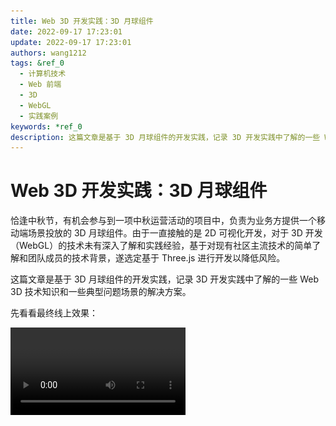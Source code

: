 ```yaml
---
title: Web 3D 开发实践：3D 月球组件
date: 2022-09-17 17:23:01
update: 2022-09-17 17:23:01
authors: wang1212
tags: &ref_0
  - 计算机技术
  - Web 前端
  - 3D
  - WebGL
  - 实践案例
keywords: *ref_0
description: 这篇文章是基于 3D 月球组件的开发实践，记录 3D 开发实践中了解的一些 Web 3D 技术知识和一些典型问题场景的解决方案。
---
```


# Web 3D 开发实践：3D 月球组件

恰逢中秋节，有机会参与到一项中秋运营活动的项目中，负责为业务方提供一个移动端场景投放的 3D 月球组件。由于一直接触的是 2D 可视化开发，对于 3D 开发（WebGL）的技术未有深入了解和实践经验，基于对现有社区主流技术的简单了解和团队成员的技术背景，遂选定基于 Three.js 进行开发以降低风险。

这篇文章是基于 3D 月球组件的开发实践，记录 3D 开发实践中了解的一些 Web 3D 技术知识和一些典型问题场景的解决方案。

<!-- truncate -->

先看看最终线上效果：

<video src="/video/web-3d-practical-case-1_screenshot.mp4" width="280" controls autoPlay loop />

> [线上活动链接](https://eq.10jqka.com.cn/activepage/activeMidAutumn/#/home)

## 为什么选择 three.js？

这里，先简单的聊一聊为什么会选择 [three.js](https://threejs.org/)？

鉴于对 3D 开发技术不够了解和时间紧迫等原因，优先考虑借助工具库完成组件开发。开源社区主流的 3D 开发工具库可以根据 [npm trends](https://npmtrends.com/aframe-vs-babylonjs-vs-phaser-vs-react-three-fiber-vs-three) 提供的信息做个参考，其中 three.js 的下载量遥遥领先，可见 three.js 已经被应用的很广泛了，是一个足够成熟的工具库。另一方面，Web 3D 技术的应用场景大多还是集中在游戏领域，例如 [Babylon.js](https://www.babylonjs.com/) 这个游戏开发框架，以及用来构建 AR 应用的 [A-Frame](https://aframe.io/)，所以可选择的成熟方案并不多。

综合考虑，three.js 在社区应用广泛，并且资料丰富、官方文档也较为友好，是一个比较合适的方案，另一方面，three.js 属于是对底层进行封装抽象的 API 集合，轻量也不复杂，而对于一个偏向于框架的工具来说就引入了不必要的复杂度。与此同时，考虑到团队内成员的技术背景（部分人基于 three.js 实践过 3D 开发），基于 three.js 来开发组件技术风险也能低一些。顺带提及一下 [three-globe](https://github.com/vasturiano/three-globe) 这个工具库，是用来专门构建 3D 地球可视化场景的开箱即用工具箱，也是后来开发过程中才了解到的，值得探究。

### three.js 的应用程序结构

选定技术方案后，需要对此次的 3D 月球组件需求任务要进行一个分析和拆解，做一个简化的应用架构设计，方便后续编码实现和快速迭代。在设计 3D 月球组件之前，有必要了解一下 three.js 的应用程序结构，便于完成后续工作。

![threejs-application-structure.jpg](assets/threejs-application-structure.jpg)

如上图所示，典型的 three.js 应用程序结构包含渲染器（Renderer）、场景（Scene）、相机（Camera）三大部分。相对于 2D 可视化开发来说，多了场景和相机这两个概念，前者要容易理解一些，可以简单的认为是绘图空间；而后者相机是一个新的东西，对于屏幕来说永远都是一个二维平面，三维物体的展现也是在特定的距离、方位和视角下，可以等同于人眼来理解相机。

场景图是 three.js 的核心，用来组织所有的可视元素节点，与 2D 开发类似，都有一个**组（Group）** 的概念，其可以很方便将大型场景进行分组设计、布局计算。对于 3D 月球组件的场景图结构设计也是基于组的概念来完成。

下面以一个现实中的场景来举例说明组（Group）的概念重要性。如下图所示，太阳（黄色）、地球（蓝色）、月球（灰色）的分布，我们都知道地球绕着太阳转，月球绕着地球转，在全局空间中月球的位置将会变得难以计算（因为月球参照的中心点地球位置在移动，而月球还绕着地球在旋转）。此时，可以考虑将月球放在地球形成的组（Group）中，在这个组中的任何物体的布局计算都不再是基于全局空间的坐标原点，而是基于该组所在的坐标点，在这个“局部空间”中月球的坐标计算只需要考虑自身旋转运动即可，组的坐标点更新会自动同步到组中月球节点上。

![example1.png](assets/example1.png 'example1.png')

对于此次要开发的 3D 月球组件来说，场景图结构设计要简单得多，如下所示：

![scene-graph.png](./assets/scene-graph.png)

3D 月球组件中的 3 大元素就是月球（Moon）、标签（Word）、飞线（FlyLine），其中标签通过一个组（Group）来实现，因其包含一个圆形节点和文本节点，可以统一位置布局；事实上飞线也是会存在多个的，也可将其放入一个组（Group）内，只不过这里仅仅是用来便于统一管理。按理来说，标签位于月球表面，而月球会自转，标签和月球放入一个组（Group）内不是更好？但由于这里的月球中心位于坐标原点处，球面标签的位置非常好计算，而且月球的自转动画的实现也借助了轨道控制器（后续会提到），所以不放在一个组内也是可以的。

参考[官方文档](https://threejs.org/docs/index.html#manual/en/introduction/Creating-a-scene)，很快就能启动一个 3D 可视化项目，具体的代码不在这里举例说明。需要特别说明的是，对于三维场景中的坐标计算，通常利用一些简单的数学知识就能完成，而 three.js 提供了非常多的开箱即用的数学工具，例如线、球体、椭圆几何体的计算、向量的叉积与点积运算等、线之间的夹角计算等等，需要用到的时候先仔细翻翻官方文档，大概率是可以找到 api 的。

## 开始构建 3D 月球组件

现在，基于上文提到的场景图结构设计的参考图，再结合 2D 可视化开发中的组件化（模块化）思路，最终的项目结构呈现为：

```plain
src
├── assets
├── component
│   ├── FlyLine.ts
│   ├── Moon.ts
│   └── Word.ts
├── core
│   ├── Component.ts
│   └── Controller.ts
├── util
│   ├── common.ts
│   └── math.ts
└── index.ts
```

如上所示，**Controller.ts** 文件是整个组件程序控制流的实现，而 **component/** 文件夹中的几个文件是业务组件的实现。

```typescript
// src/core/Controller.ts
export default class Controller {
  private __initialize() {
    this.__initRenderer();
    this.__initScene();
    this.__initCamera();
    this.__initLights();
    this.__initControls();
    this.__initInteractionManager();

    this.___bindEvents();

    this.__initialized = true;
    this.__loop();
  }

  private __update() {
    this.__getAllComponents().forEach((comm) => {
      comm.update();
    });

    this.controls.update();

    this._renderer.render(this.scene, this.camera);
  }

  private __loop() {
    if (!this.__initialized) {
      return;
    }

    this.__animationLoop = requestAnimationFrame((timestamp) => {
      this.__update();

      this.__loop();
    });
  }
}
```

以上是 **Controller.ts** 文件的部分代码，展示了 3D 组件的程序主流程的核心实现，大致上遵循先初始化各个子组件实例，绑定事件，启动动画循环，然后在动画循环中更新组件、相机轨道控制器、渲染器重渲染等等这个模式。

基本上，组件的开发流程可以拆解为各个业务组件的逐步实现。

### 月球

首先要实现的便是月球组件，通过分析，其实现起来比较简单，本质上是一个球体在加一个月球表面的贴图即可。代码示例：

```typescript
class Moon {
  private __createSphere() {
    const geometry = new THREE.SphereGeometry(this.option.radius, 64, 32);
    const texture = textureLoader.load(moonImage as string);
    const material = new THREE.MeshBasicMaterial({
      // color: 0x00ff00,
      map: texture,
    });

    return new THREE.Mesh(geometry, material);
  }
}
```

如果月球组件这么简单的话，就没有必要写这篇文章了。事实上，设计师对于细节是有要求的，比如接下来遇到的这个问题。

为了让月球看起来更真实一些，需要做一个月球的外发光效果。在力争实现设计师预期的视觉效果的过程中，查阅了很多资料，发现 3D 场景中的物体发光并不是一个 three.js 默认支持的功能，有一定的技术成本。另一方面，发现有很多人在应对 3D 地球的发光效果时采用了一种折衷方案，该方案的具体做法就是让设计师提前准备好一张正方形的中心透明四周泛光的光圈贴图，然后将这个贴图和场景中的月球叠在一块，经过调整位置和大小就可以达到以假乱真的效果。贴图效果如下：

![月球光晕1.png](./assets/月球光晕1.png)

相信看到贴图的你已经知道我们要玩一种“以假乱真”的把戏，利用简单的贴图叠加实现月球的外发光效果。实现效果如下：

![screenshot1.jpg](./assets/screenshot1.jpg)

从最终的效果上看，设计师是比较满意的，从技术上讲这也是成本最低的方案。代码如下：

```typescript
class Moon {
  protected _initialize() {
    const moon = this.__createSphere();
    moon.name = 'Moon';
    moon.rotation.y += (Math.PI / 180) * 86;

    // 将外发光的阴影贴图和月球节点放在同一个 Group 内叠加
    const shadow = this.__createShadow();
    moon.add(shadow);

    this.group = moon;
    this.root.scene.add(moon);
  }

  private __createShadow() {
    const texture = textureLoader.load(moonShadowImage as string);
    const material = new THREE.SpriteMaterial({
      map: texture,
      transparent: true,
      depthWrite: false,
      opacity: 0.75,
    });
    const obj = new THREE.Sprite(material);
    // 调整大小和月球节点完美的叠加起来
    obj.scale.set(this.option.radius * 2.875, this.option.radius * 2.875, 1);

    return obj;
  }
}
```

至此，月球的外发光效果就基于贴图方案完美的解决掉了。当然，我们的产品是追求完美的，3D 场景下的物体务必要真实一些，而这个真实感就体现在月球表面的纹理（类似陨石坑一样的起伏）是否有立体感。

一般来说，3D 地球在 GIS 场景中应用时，会附加地形（DEM）数据，所以会看到地球表面明显的地形起伏，颇有真实感；但是，对于月球来说，真实的高程（DEM）数据是很难获得的，实现成本会很高，况且也毫无头绪。当然，问题还是得解决的，经过查阅资料发现有一种 [Bump mapping（凹凸贴图）](https://en.wikipedia.org/wiki/Bump_mapping)的技术可以用来解决该问题，而 three.js 也支持。

> 凹凸映射是计算机图形学中的一种纹理映射技术，用于模拟物体表面的凹凸和皱纹。这是通过扰动对象的表面法线并在光照计算期间使用扰动的法线来实现的。结果是一个明显凹凸不平的表面，而不是一个光滑的表面，尽管底层对象的表面没有改变。

![600px-Bump-map-demo-full.jpg](./assets/600px-Bump-map-demo-full.jpg)

如上图所示，凹凸贴图可以实现让一个光滑的物体表面看起来凹凸不平的视觉效果，这也契合我们的需求。实现的效果不在这里给出截图，因为细节只有在真机设备上看起来才明显。代码比较简单：

```typescript
class Moon {
  private __createSphere() {
    const geometry = new THREE.SphereGeometry(this.option.radius, 64, 32);
    const texture = textureLoader.load(moonImage as string);
    // 更换为 MeshPhongMaterial 材质
    const material = new THREE.MeshPhongMaterial({
      map: texture,
    });

    // 添加 Bump 贴图
    const textureBump = textureLoader.load(moonImageBump as string);
    material.bumpMap = textureBump;
    material.bumpScale = 0.1;

    return new THREE.Mesh(geometry, material);
  }
}
```

如代码所示，需要注意的是，要先将月球表面的材质替换为 [MeshPhongMaterial](https://threejs.org/docs/index.html?q=MeshPhongMaterial#api/en/materials/MeshPhongMaterial) 类型，然后利用 [`bumpMap`](https://threejs.org/docs/index.html?q=MeshPhongMaterial#api/en/materials/MeshPhongMaterial.bumpMap) 配置再叠加一张 bump 贴图即可。通过解决这个问题可以发现，在 3D 场景中一般可以通过不同类型的材质和相应配置项就可以极低的成本实现“以假乱真”的效果，这也正是 three.js 提供的一项强大的能力。下面的材质特性表格值得作为参考：

> [Material Feature Table](https://threejs.org/manual/#en/material-table)

到了这里，三大业务组件中的月球组件已经实现了所有的功能，接下来看看月球表面的标签节点如何实现。

### 月球表面的标签

月球表面的标签是由两部分组成的，点节点和文本节点，它们作为一个整体（组）存在。首先，对于文本标签的应用场景，希望文本的视觉效果以通常的 2D 文本展示即可，不需要 3D 立体效果；同时，又希望能拥有 3D 场景中的真实感，即“近大远小”的效果。

对于文本（Text） 的创建，[three.js 的文档](https://threejs.org/docs/index.html#manual/en/introduction/Creating-text)有提到多种方案，大致可分类为 DOM 实现、纹理（Texture）、模型、文本几何体（Geometry）、位图字体（Bitmap Fonts），根据示例来看，DOM 实现和位图字体符合需求并且更灵活。综合考虑下来，DOM 实现要更简单方便一些，借助 [CSS3DRenderer](https://threejs.org/docs/index.html#examples/en/renderers/CSS3DRenderer) 不仅可以自动将 DOM 元素和 3D 场景中的节点绑定还可以实现“近大远小”的三维场景效果。示例代码：

```typescript
import { CSS3DRenderer } from 'three/examples/jsm/renderers/CSS3DRenderer.js';
import { CSS3DSprite } from 'three/examples/jsm/renderers/CSS3DRenderer.js';

// create
this._labelRenderer = new CSS3DRenderer();

const bBox = this._dom.getBoundingClientRect();

this._labelRenderer.setSize(bBox.width, bBox.height);
this._labelRenderer.domElement.style.position = 'absolute';
this._labelRenderer.domElement.style.top = '0';
this._labelRenderer.domElement.style.pointerEvents = 'none';

this._dom.appendChild(this._labelRenderer.domElement);

// update
this._labelRenderer.render(this.scene, this.camera);

// create label node
const geometry = new THREE.SphereGeometry(size / 2, 16, 8);
const material = new THREE.MeshBasicMaterial({
  color: NORMAL_COLOR,
  transparent: true,
});
const mesh = new THREE.Mesh(geometry, material);

// create label text
const $label = document.createElement('div');
$label.style.cssText = {
  position: 'relative',
  left: '0px',
  top: '4px',
  display: 'none',
  padding: '0 0 10px 0',
  '-webkit-tap-highlight-color': 'transparent',
  'user-select': 'none',
};
$label.innerHTML = `
  <div class="js-wrapper">
    <span class="js-label-content">
      标签
    </span>
  </div>
`;
const css3dText = new CSS3DSprite($label);

mesh.add(label);
this.scene.add(mesh);
```

额外补充一点，虽然 CSS3DRenderer 渲染器是开箱即用的，但是我们也可以自己完成将 DOM 元素的位置与场景图中 3D 元素节点位置同步的逻辑，参考[这篇文档](https://threejs.org/manual/#en/align-html-elements-to-3d)即可。

使用 DOM 实现标签很方便，但有一个本质上的缺陷就是它不属于三维场景的一部分，所以在三维场景中来看，月球表面我们始终只能看到一半，对于另一半的月球表面可认为是在视区外，在这种情况下当标签存在于月球背面时，DOM 节点是不会自动隐藏的，但预期的效果应该是标签不可见的。所以，为了实现预期的效果，需要判断哪些标签是位于月球背面的。尝试了很多的方案后，在 [stackoverflow](https://stackoverflow.com/questions/29316832/three-js-how-to-check-if-object-is-behind-a-sphere-not-visible) 看到一个答案，深受启发，才发觉原来利用数学物理知识可以很简单的解决该问题。用一副图来解释该方案：

![image.png](./assets/image.png)

如图所示，假设一个人正视前方看向月球表面，那么月球表面距离这个人最近的点必然就是这个人所在位置与月球中心连线与球面的交点（近月点），而可见范围内月球表面距离这个人最远的点则是这个人所在位置与月球表明切线的切点（远月点）的距离。那么，既然知道这个人能看到月球表面的最远距离和每个标签节点距离这个人的距离，经过比较就可以知道标签是在月球正面还是背面，在每一帧刷新的时候进行判断控制标签节点的隐藏显示即可实现预期的效果。

完成标签的绘制后，如何把数十个标签均匀分布在月球表面又是一个难题，当然这个实际上是个很常见的分布规则，经过查阅文档，最终利用[斐波那契球算法](https://stackoverflow.com/questions/60578028/how-can-i-achieve-an-even-distribution-of-sprites-across-the-surface-of-a-sphere)比较理想的解决了这个问题。

下面这个是利用该算法实现的一个非常漂亮的示例：

> https://openprocessing.org/sketch/41142

算法的 JS 实现：

```typescript
function fibonacciSphere(
  numPoints: number,
  pointIndex: number
): [number, number, number] {
  const rnd = 1;
  const offset = 2 / numPoints;
  const increment = Math.PI * (3 - Math.sqrt(5));

  const y = pointIndex * offset - 1 + offset / 2;
  const r = Math.sqrt(1 - y ** 2);

  const phi = ((pointIndex + rnd) % numPoints) * increment;

  const x = Math.cos(phi) * r;
  const z = Math.sin(phi) * r;

  return [x, y, z];
}
```

最终，标签的实现效果如下图所示：

![screenshot2.jpg](./assets/screenshot2.jpg)

### 标签节点之间的飞线

可交互的应用总是能给用户带来更好的使用体验，因此标签节点被设计为是可以点击交互的，当点击标签时则选中该标签，多个选中的标签根据顺序将两两之间出现一条飞线。总的来说，飞线的需求其实很简单，两个标签点连成一条曲线，当然也有一些细节上的要求，飞线不能穿过球体以及飞线要看起来有流动的效果。

将问题拆解开来看，首先是曲线的绘制，three.js 提供了诸如 [CatmullRomCurve3](https://threejs.org/docs/index.html#api/en/extras/curves/CatmullRomCurve3)、[CubicBezierCurve3](https://threejs.org/docs/index.html#api/en/extras/curves/CubicBezierCurve3) 等几类三维曲线的实现，为了满足飞线不穿过球体，用 CatmullRomCurve3 实现要简单很多，在两点之间给一些插值的点即可，具体实现参考了[一个 3D 地球的开源项目](https://github.com/RainManGO/3d-earth/blob/main/lib/src/earth/flyLine.ts#L60)代码。但是，在尝试实现后，发现没有预期的效果好，而且点的插值策略并不好掌握，尤其是当两个标签位于两极时，曲线的弯曲夹角非常明显，并不像一个平滑的曲线一样。如下图所示：

![screenshot3.png](./assets/screenshot3.png)

那么换一种方案的话，其实贝塞尔曲线在线型上是非常理想的效果，一开始也是简单做了尝试，发现一方面控制点很不好找，另一方面也是标签在两极时线会出现穿过球体的现象。在查阅资料的过程中，发现 3D 地球是一个很经典的 Web 3D 应用场景，而 GitHub 新首页的 3D 地球也是基于 three.js 做的，而且其官方还发布了如何构建该组件的[博客文章](https://github.blog/2020-12-21-how-we-built-the-github-globe/)。

由博文来看，GitHub 官方做了大量的细节优化，而其飞线这是用三次贝塞尔曲线实现的。当年 GitHub 发布新首页上的这个 3D 地球组件时，也风靡一时，引起了大量的开发者去复刻它。所以，开头提到的专门用来开发 3D 球应用的工具库 [three-globe](https://github.com/vasturiano/three-globe) 就被我找到了。在简略的查看了其源码后，专门仔细研究了一下其[飞线的实现代码](https://github.com/vasturiano/three-globe/blob/master/src/layers/arcs.js#L286)，也是参考这个实现最终完成了 3D 月球组件的飞线效果。效果如下：

![screenshot4.jpg](./assets/screenshot4.jpg)

其中，比较关键的一段代码是先计算出贴着球面的曲线，然后根据该曲线上特殊的两个点坐标进行向量缩放得到贝塞尔曲线的控制点，参考代码如下：

```typescript
// * 贴着球面的曲线
// see https://github.com/vasturiano/three-globe/blob/master/src/layers/arcs.js#L286
function calcSphereArc(startVec, endVec) {
  const angle = startVec.angleTo(endVec);
  const getGreatCirclePoint =
    angle === 0
      ? () => startVec.clone() // points exactly overlap
      : (t) =>
          new THREE.Vector3()
            .addVectors(
              startVec.clone().multiplyScalar(Math.sin((1 - t) * angle)),
              endVec.clone().multiplyScalar(Math.sin(t * angle))
            )
            .divideScalar(Math.sin(angle));

  const sphereArc = new THREE.Curve();
  sphereArc.getPoint = getGreatCirclePoint;

  return sphereArc;
}

const sphereArc = calcSphereArc(source.clone(), target.clone());

// 这里根据两个标签节点位置之间的夹角大小来优化控制点的位置，
// 避免在两个标签点距离很近时，飞线弧度过大，且离月球表面很远
let scale = 1;
let at = [0.25, 0.75];
if (distanceDivRadius < 0.5) {
  scale = 1.15;
} else if (distanceDivRadius < 1) {
  scale = 1.25;
} else if (distanceDivRadius < 1.25) {
  scale = 1.35;
} else if (distanceDivRadius < 1.5) {
  scale = 1.4;
} else if (distanceDivRadius < 1.75) {
  scale = 1.5;
} else {
  scale = 1.75;
  at = [0.3, 0.7];
}

// 得到三次贝塞尔曲线
// see https://github.com/vasturiano/three-globe/blob/master/src/layers/arcs.js#L271
const curve = new THREE.CubicBezierCurve3(
  source,
  (sphereArc.getPoint(at[0]) as THREE.Vector3).multiplyScalar(scale),
  (sphereArc.getPoint(at[1]) as THREE.Vector3).multiplyScalar(scale),
  target
);
```

第二个方面则是实现飞线的流动效果，如果用单纯的曲线几何体，必然是不可能实现流动效果的，此时需要借助 [TubeGeometry](https://threejs.org/docs/index.html?q=TubeGeometry#api/en/geometries/TubeGeometry) 和材质更新来实现。具体实现的思路是参考了[这篇文章](http://www.xiaobaigis.com/Home/WebArticle?ID=89)。

在初版完成后，针对飞线又提了一个经典的效果需求，即从无到有的生长动画。这个在一些人口迁徙、航线分布等 3D 可视化场景中是非常常见的，GitHub 首页的 3D 地球实际上就有这个动画效果。正因为应用广泛，所在有很多可[参考的资料](https://stackoverflow.com/questions/36426139/incrementally-display-three-js-tubegeometry)。这里提到了一个 three.js 非常重要的 [setDrawRange()](https://threejs.org/docs/index.html#api/en/core/BufferGeometry.setDrawRange) API，其原理也很简单，因为 3D 场景中的任何几何体表面都是由三角格网组成的，所以一个几何体表面有大量的顶点数据，该 API 就是用来控制实际要渲染几何体表面的哪些顶点数据。换句话说，可以多次调用 setDrawRange 让飞线从一端开始慢慢的增加渲染范围从而实现生长动画。这也是最终选定的方案，因为飞线的生长动画效果的应用场景很简单，采用该方案实现起来成本很低，但是也正因为实现简单，其也有无法精确控制几何体渲染的缺点。对于几何体的部分渲染，实际上还有另一个方案，由于依赖于着色器代码，所以实现成本略高，可参考[这篇文章](https://stackoverflow.com/questions/37090564/how-to-animate-the-drawing-of-a-mesh-in-three-js/37091797#37091797)。

![example2.jpg](./assets/example2.jpg)

飞线生长动画最终的实现效果可参考文章开头放的动图。

对于飞线来说，还有一个比较棘手的问题需要解决，那就是飞线的发光效果，类似于刚开始提到的月球外发光效果。但是，飞线是没有办法采用之前的方案来实现发光效果的，因为飞线是动态变化的，位置具有不确定性，而且不是规则的曲线。不过不用担心，物体的发光效果是个比较常见的需求，three.js 虽然没有默认支持，但还是提供了一种[后处理的机制](https://threejs.org/docs/index.html#examples/en/postprocessing/EffectComposer)来实现此类效果，并且有完整的[示例代码](https://threejs.org/examples/#webgl_postprocessing_unreal_bloom_selective)。

采用该方案来实现飞线的发光效果是很容易的，具体的代码基本上将官方示例的源码复制过来就能用。从官方示例的源码中可以看到其实现采用了着色器代码。不过，官方示例源码中的着色器代码会导致一个问题，在设置了场景的透明色背景后会失效，场景的背景会变成黑色，当然社区中也早已有成熟的[解决方案](https://discourse.threejs.org/t/shader-to-turns-black-into-transparency-bloompass/22351)可供参考。利用该文章中提到的着色器代码替换掉 `UnrealBloomPass.prototype.getSeperableBlurMaterial` 函数中的实现即可。至此，飞线发光效果也算是比较圆满的解决了。效果如下图所示：

![screenshot5.jpg](./assets/screenshot5.jpg)

到了这里，3D 月球组件的大部分功能已经实现了。当然，从文章开头的动图里面看到月球组件会自转，而且有一些额外的元素，比如灯光等。对于这部分东西，是为了后续结合 3D 场景中的交互处理统一讲一下的，因为交互处理是个比较典型的应用场景。

## 3D 场景下的交互处理

对于 Web 3D 应用来说，提供丰富的鼠标和触摸交互能大大提高用户体验，而这些交互并不是 three.js 默认提供的，需要自己编码实现。当然，three.js 官方还是很贴心的提供了一种[光线投射方案（物理拾取）的代码实现](https://threejs.org/docs/index.html#api/en/core/Raycaster)，代码非常简洁，可以快速上手。

三维空间中的物体拾取要比二维空间难度大很多，一般来说有两种实现方案：

- 物理拾取
- GPU 拾取

其中，物理拾取也是 three.js 官方示例代码所采用的方案，其本质是利用交互点和相机形成的射线与场景中的物体逐一进行相交检测来实现物体的拾取。而 GPU 拾取是一种更精准、高效的方案，但代码实现略有难度，通俗一点解释就是将屏幕上每一像素都和在这个像素上渲染的物体对应起来，当鼠标点击到任一像素时，搜索与该像素对应的渲染物体即可拾取到物体。与 GPU 拾取相关的两篇资料（[How to pick a 3D object?](https://sites.google.com/site/csc8820/educational/picking) 和 [3D Picking](https://ogldev.org/www/tutorial29/tutorial29.html)）值得一读。

所以，最终对比来看，3D 月球组件这种简单场景采用光线投射（物理拾取）方案即可，但官方提供的示例代码未免太过简陋，更进一步来看的话并不属于生产就绪的代码。查看官方文档，会发现每一个对象都继承自 [EventDispatcher](https://threejs.org/docs/index.html#api/en/core/EventDispatcher) 类，其提供了标准的事件 API，但没有具体的交互事件实现，为了能在应用层面更好的管理元素节点的事件，需要设计一个事件交互管理类。在思考的同时，发现社区提供了一个不错的工具库 [THREE.Interactive](https://github.com/markuslerner/THREE.Interactive#readme)，可以直接拿来用。其 API 设计和使用方式也较为简单，这里举例说明：

```typescript
import { InteractionManager } from 'three.interactive';

const interactionManager = new InteractionManager(
  renderer,
  camera,
  renderer.domElement
);

interactionManager.update();

// 将需要交互的元素节点添加到交互管理器中
interactionManager.add(cube);

// 注册事件处理函数
cube.addEventListener('click', (event) => {});
```

这里有一个小细节需要注意一下，为何没有默认开启对场景中所有元素节点的交互支持呢？主要目的还是基于性能优化考虑，射线相交检测的计算也需要耗费一定的性能。

接下来，会介绍一下 3D 月球组件实现过程中交互处理方面的一些核心要点。

### 月球自转运动

根据需求，月球默认状态下是要有自转运动的，同时，一旦用户手指发生交互，自转运动要停止下来，用户手指离开屏幕恢复自转运动。

一般来说，首先考虑的是给月球节点加动画，但交互互斥的逻辑处理并不简单。因为要支持用户的手指触摸交互，以便于用户调整相机视角，应用了官方提供的 [OrbitControls](https://threejs.org/docs/index.html?q=OrbitControls#examples/en/controls/OrbitControls)，偶然发现该轨道控制器有一个 `autoRotate` 配置项可以开启自动旋转，同时还能配置旋转速度，很完美的解决了该问题。

通过这一点可以看出来，为了解决一个旋转动画问题，直接采用节点动画方案的话，实现起来并不简单；反过来利用开箱即用的轨道控制器不断的改变相机视角，也可以实现类似的旋转动画，要简单得多，这是一个特定场景下的完美解决方案（运动是相对的）。

### 相机和光源的同步

前面已经提到组（Group）无论在 2D 还是 3D 可视化开发中都是一个重要的概念，也介绍了一些应用场景，同样的在 3D 月球组件开发过程中，利用组非常巧妙的解决了一个难题。

具体问题是，为了使月球表明看起来更真实一些，在可视范围的一个球面定点位置加了一个光源（SpotLight），由于月球是不断的旋转的，光源如果要照射到视区范围的定点位置就得抵消月球的转动量以达到预期效果（即看起来光源不动）。想到这里，似乎要眉头紧锁了，有限的时间内实现该效果还是得费一番功夫。

在经过翻阅文档和网络资料后，发现 three.js 中几乎所有的对象都继承自 object3d 对象（即 Group），那问题瞬间就简化了，我们预期光源和相机的相对位置保持不变，将光源放在相机所属的组中即可。

```typescript
const spotLight = new THREE.SpotLight('#FFFB64');

-this.scene.add(spotLight);
+this.camera.add(spotLight);
+this.scene.add(this.camera);
```

![screenshot6.jpg](./assets/screenshot6.jpg)

如上图所示，红框中的位置就是光源的照射位置，随着月球的自转运动，光源将一直保持在月球表面的红框位置不移动。

## 性能优化

Web 3D 应用的良好性能体验取决于设备的硬件性能和程序优化能力，尤其对于移动端设备的用户来说，性能的影响因素一般在于开发过程中的所做的优化措施，所以掌握一些比较典型的性能优化方案可以极大的提升用户体验。在开发 3D 月球组件的时候，线上真机测试期间确实发现了性能问题，在采取了一些降级措施后较好的解决了性能问题，在这里简单的列举一下。

### 由于 Vue 引起的一个插曲

首先遇到了一个小插曲，将组件交付给业务前端接入时，本地开发过程中就遇到了很严重的性能问题，但自己在本地却无法复现，经过努力的调试和查阅资料后，才发现是一个较为尴尬的原因。

业务方基于 Vue 框架进行页面开发，在接入组件过程中将实例化后的组件实例变量赋值在了 vue 组件实例的 data 上，鉴于 Vue 是基于类似“脏检查”的机制监听挂载的对象变化，所以组件实例上存在一些频繁变化的对象时（例如相机实例，相机自动的变换视角），页面会产生严重的卡顿问题。

解决方案也非常简单，将组件实例变量不要绑定在 vue 的组件实例上即可。

### 渲染策略

如果是静态场景，只需要渲染一次即可，对于可交互和支持动画效果的动态场景，需要多次渲染。官方文档和一些主流动画工具库的教程中，一般都会提到利用 [requestAnimationFrame() API](https://developer.mozilla.org/en-US/docs/Web/API/window/requestAnimationFrame) 实现动画循环的代码，如下所示：

```typescript
function animate() {
  requestAnimationFrame(animate);

  cube.rotation.x += 0.01;
  cube.rotation.y += 0.01;

  renderer.render(scene, camera);
}

animate();
```

动画循环是一种非常常见和实现起来很简单的渲染策略，还可以根据需要优化渲染的帧速率（一般 30 帧/s 即可）。但是，这种方案有性能上的劣势，周期性的渲染会导致一些不会频繁更新的元素节点重复渲染（或者执行不必要的代码逻辑），对于复杂的三维场景应用很有可能造成严重的性能问题。

因此，为了解决这个问题，还有一种策略就是按需渲染，那就是在需要重新渲染的时候调用更新逻辑。举例来说，如果是因为某些交互行为触发后才有的动画效果更适合采用按需渲染策略。

事实上，可以很好的将这两种渲染策略结合起来使用，为每一个元素实例暴露一个 `update()` 方法在动画循环中调用，但在该函数的代码实现中我们可以使用标记位来判断要不要具体执行更新逻辑，而标记位则由相应的一些交互行为触发后改变。这样，就可以很好的将交互处理和元素更新完全解耦，这也是很多绘图工具库（例如 zrender）所采用的方案。

在开发 3D 月球组件的过程中，第一个版本线上真机测试就遇到了性能问题，在一些低端机型上月球卡着无法旋转，组件初始化也很缓慢，将动画循环的帧速率降到 30，并且调整了一些性能参数后，即便是 5 年前发布的中低端机型也能流畅的进行交互。

### 贴图资源的内存占用

对于 Web 3D 应用来说，性能是比较敏感的，尤其是内存占用。当使用到纹理（Textures）贴图的时候，需要明确知道加载一张贴图时，对内存的影响程序是怎样的。通过[这篇文档](https://threejs.org/manual/#en/textures)，可以了解到一个用来计算图像加载的内存占用量的公式：

> width \* height \* 4 \* 1.33 = bytes

看到这里，似乎与我们通常的认知不太一样？实际上，图像的物理大小只是影响从网络获取该资源的加载性能，对于内存占用的影响在于其宽高。一般设计师追求高质量的视觉效果，会提供高清二倍图、三倍图，如果不经过二次处理，就会发生加载一个仅 157kb 大小，但宽高为 3024 \* 3761 的图片会消耗 60mb 左右的内存，这显然会对运行时性能产生不利影响。

如何既保证内存占用小的同时视觉效果好？目前并没有太好的方法，只能通过肉眼判断是否达到了预期的视觉效果，加载尽可能小的贴图。

除此之外，在 3D 应用中最常见的一个优化措施就是重用纹理（Texture）、材质（Material）、几何（Geometry）资源。在这里的一个应用场景就是，多条飞线节点实例都使用了同一个材质资源。

## 结语

3D 月球组件在预期的时间内开发完成并顺利交付并上线发布，值得庆幸。这是首次尝试 3D 组件在简单场景下的应用开发，遇到了一些 Web 3D 开发过程中典型的问题，通过解决这些问题对 Web 3D 开发技术有了更深入的了解，也为后续接触更复杂场景下的开发积累了实践经验。相对于 2D 可视化开发来说，3D 可视化开发的难点在于 3D 场景下有很多新的概念需要去了解和学习，另一方面 three.js 发展了这么多年，已成为一个学习 3D 开发很好的工具库，值得一试。

## 参考资料

- https://threejs.org/
- https://threejs.org/manual/#en/fundamentals
- https://threejs.org/docs/index.html?q=OrbitControls#examples/en/controls/OrbitControls
- https://stackoverflow.com/questions/29316832/three-js-how-to-check-if-object-is-behind-a-sphere-not-visible
- https://sites.google.com/site/csc8820/educational/picking
- https://ogldev.org/www/tutorial29/tutorial29.html
- https://github.com/markuslerner/THREE.Interactive#readme
- https://github.com/vasturiano/three-globe
- https://github.blog/2020-12-21-how-we-built-the-github-globe/
- https://stripe.com/blog/globe
- https://zhuanlan.zhihu.com/p/473982513
